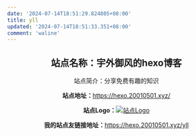 ```yaml
---
date: '2024-07-14T18:51:29.824805+08:00'
title: yll
updated: '2024-07-14T18:51:33.351+08:00'
comment: 'waline'
---
```

<div id="qexo-friends"></div>
<link rel="stylesheet" href="https://unpkg.com/qexo-friends/friends.css"/>
<script src="https://cdn.jsdelivr.net/npm/qexo-static@1.6.0/hexo/friends.js"></script>
<script>loadQexoFriends("qexo-friends", "https://hexoadmin.20010501.xyz")</script>

<link rel="stylesheet" href="https://unpkg.com/qexo-friends/friends.css"/>

<link rel="stylesheet" href="https://unpkg.com/qexo-friends/friends.css"/>

<link rel="stylesheet" href="https://unpkg.com/qexo-friends/friends.css"/>

<div style="text-align: center;">
    <h2>站点名称：宇外御风的hexo博客</h2>
    <p>站点简介：分享免费有趣的知识</p>
    <p><strong>站点地址：</strong><a href="https://hexo.20010501.xyz/">https://hexo.20010501.xyz/</a></p>
    <p><strong>站点Logo：</strong><a href="https://hexo.20010501.xyz/img/fluid.png" target="_blank"><img src="https://hexo.20010501.xyz/img/fluid.png" alt="站点Logo" style="max-width: 100%; height: auto;"></a></p>
    <p><strong>我的站点友链接地址：</strong><a href="https://hexo.20010501.xyz/yll">https://hexo.20010501.xyz/yll</a></p>
</div>

<div id="friends-api"></div>
<script src="https://unpkg.com/qexo-friends/friends-api.js"></script>
<script>qexo_friend_api("friends-api","https://hexoadmin.20010501.xyz","");</script>
